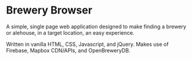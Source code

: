 # Brewery Browser
A simple, single page web application designed to make finding a brewery or alehouse, in a target location, an easy experience. 

Written in vanilla HTML, CSS, Javascript, and jQuery. Makes use of Firebase, Mapbox CDN/APIs, and OpenBreweryDB.
